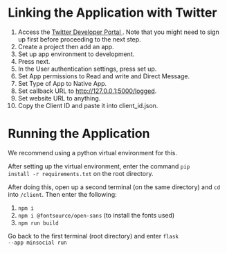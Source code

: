 # Linking the Application with Twitter
1. Access the <a href="https://developer.twitter.com/en/portal/dashboard">Twitter Developer Portal </a>. Note that you might need to sign up first before proceeding to the next step.
2. Create a project then add an app.
3. Set up app environment to development.
4. Press next.
5. In the User authentication settings, press set up.
6. Set App permissions to Read and write and Direct Message.
7. Set Type of App to Native App.
8. Set callback URL to http://127.0.0.1:5000/logged.
9. Set website URL to anything.
10. Copy the Client ID and paste it into client_id.json.

# Running the Application
We recommend using a python virtual environment for this. 

After setting up the virtual environment, enter the command <code>pip install -r requirements.txt</code> on the root directory.

After doing this, open up a second terminal (on the same directory) and <code>cd</code> into <code>/client</code>. Then enter the following:
1. <code>npm i</code>
2. <code>npm i @fontsource/open-sans</code> (to install the fonts used)
3. <code>npm run build</code>

Go back to the first terminal (root directory) and enter <code>flask --app minsocial run</code>
